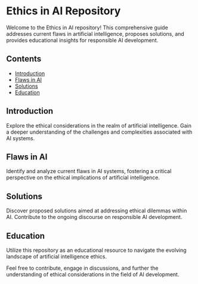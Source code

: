 # Ethics in AI Repository

Welcome to the Ethics in AI repository! This comprehensive guide addresses current flaws in artificial intelligence, proposes solutions, and provides educational insights for responsible AI development.

## Contents

- [Introduction](#introduction)
- [Flaws in AI](#flaws-in-ai)
- [Solutions](#solutions)
- [Education](#education)

## Introduction

Explore the ethical considerations in the realm of artificial intelligence. Gain a deeper understanding of the challenges and complexities associated with AI systems.

## Flaws in AI

Identify and analyze current flaws in AI systems, fostering a critical perspective on the ethical implications of artificial intelligence.

## Solutions

Discover proposed solutions aimed at addressing ethical dilemmas within AI. Contribute to the ongoing discourse on responsible AI development.

## Education

Utilize this repository as an educational resource to navigate the evolving landscape of artificial intelligence ethics.

Feel free to contribute, engage in discussions, and further the understanding of ethical considerations in the field of AI development.
